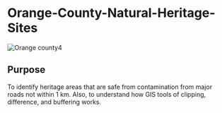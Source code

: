 

# Orange-County-Natural-Heritage-Sites

![Orange county4](https://user-images.githubusercontent.com/21320677/132053165-e5df7258-0a66-44f5-9d53-ecae79366690.png)

## Purpose
To identify heritage areas that are safe from contamination from major roads not within 1 km. Also, to understand how GIS tools of clipping, difference, and buffering works.

